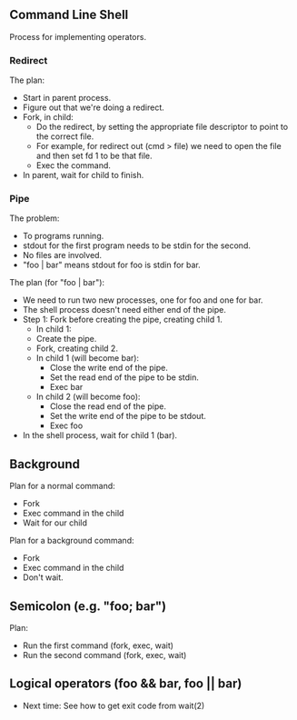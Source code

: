 
## Command Line Shell

Process for implementing operators.

### Redirect

The plan:

- Start in parent process.
- Figure out that we're doing a redirect.
- Fork, in child:
  - Do the redirect, by setting the appropriate file descriptor
    to point to the correct file.
  - For example, for redirect out (cmd > file) we need to open
    the file and then set fd 1 to be that file.
  - Exec the command.
- In parent, wait for child to finish.

### Pipe

The problem:

- To programs running.
- stdout for the first program needs to be stdin for the second.
- No files are involved.
- "foo | bar" means stdout for foo is stdin for bar.

The plan (for "foo | bar"):

- We need to run two new processes, one for foo and one for bar.
- The shell process doesn't need either end of the pipe.
- Step 1: Fork before creating the pipe, creating child 1.
  - In child 1:
  - Create the pipe.
  - Fork, creating child 2.
  - In child 1 (will become bar):
    - Close the write end of the pipe.
    - Set the read end of the pipe to be stdin.
    - Exec bar
  - In child 2 (will become foo):
    - Close the read end of the pipe.
    - Set the write end of the pipe to be stdout.
    - Exec foo
- In the shell process, wait for child 1 (bar).

## Background

Plan for a normal command:

 - Fork
 - Exec command in the child
 - Wait for our child

Plan for a background command:

 - Fork
 - Exec command in the child
 - Don't wait.

## Semicolon (e.g. "foo; bar")

Plan:

 - Run the first command (fork, exec, wait)
 - Run the second command (fork, exec, wait)

## Logical operators (foo && bar, foo || bar)

- Next time: See how to get exit code from wait(2)




 
